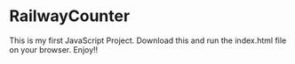 # RailwayCounter
This is my first JavaScript Project.
Download this and run the index.html file on your browser.
Enjoy!!
